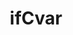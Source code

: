 ---
title: ifCvar
permalink: /commands/miscellaneous#if-cvar-ifcvar
parent: Miscellaneous Commands
grand_parent: Commands
nav_order: 2
---